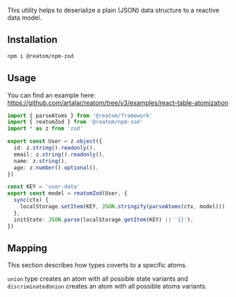 This utility helps to deserialize a plain (JSON) data structure to a reactive data model.

## Installation

```sh
npm i @reatom/npm-zod
```

## Usage

You can find an example here: https://github.com/artalar/reatom/tree/v3/examples/react-table-atomization

```ts
import { parseAtoms } from '@reatom/framework'
import { reatomZod } from '@reatom/npm-zod'
import * as z from 'zod'

export const User = z.object({
  id: z.string().readonly(),
  email: z.string().readonly(),
  name: z.string(),
  age: z.number().optional(),
})

const KEY = 'user-data'
export const model = reatomZod(User, {
  sync(ctx) {
    localStorage.setItem(KEY, JSON.stringify(parseAtoms(ctx, model)))
  },
  initState: JSON.parse(localStorage.getItem(KEY) || '{}'),
})
```

## Mapping

This section describes how types coverts to a specific atoms.

`union` type creates an atom with all possible state variants and `discriminatedUnion` creates an atom with all possible atoms variants.

